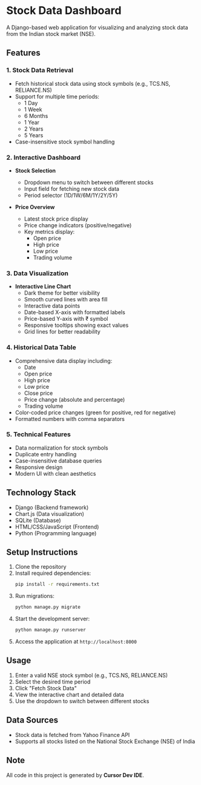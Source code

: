 # Stock Data Dashboard

A Django-based web application for visualizing and analyzing stock data from the Indian stock market (NSE).

## Features

### 1. Stock Data Retrieval
- Fetch historical stock data using stock symbols (e.g., TCS.NS, RELIANCE.NS)
- Support for multiple time periods:
  - 1 Day
  - 1 Week
  - 6 Months
  - 1 Year
  - 2 Years
  - 5 Years
- Case-insensitive stock symbol handling

### 2. Interactive Dashboard
- **Stock Selection**
  - Dropdown menu to switch between different stocks
  - Input field for fetching new stock data
  - Period selector (1D/1W/6M/1Y/2Y/5Y)

- **Price Overview**
  - Latest stock price display
  - Price change indicators (positive/negative)
  - Key metrics display:
    - Open price
    - High price
    - Low price
    - Trading volume

### 3. Data Visualization
- **Interactive Line Chart**
  - Dark theme for better visibility
  - Smooth curved lines with area fill
  - Interactive data points
  - Date-based X-axis with formatted labels
  - Price-based Y-axis with ₹ symbol
  - Responsive tooltips showing exact values
  - Grid lines for better readability

### 4. Historical Data Table
- Comprehensive data display including:
  - Date
  - Open price
  - High price
  - Low price
  - Close price
  - Price change (absolute and percentage)
  - Trading volume
- Color-coded price changes (green for positive, red for negative)
- Formatted numbers with comma separators

### 5. Technical Features
- Data normalization for stock symbols
- Duplicate entry handling
- Case-insensitive database queries
- Responsive design
- Modern UI with clean aesthetics

## Technology Stack
- Django (Backend framework)
- Chart.js (Data visualization)
- SQLite (Database)
- HTML/CSS/JavaScript (Frontend)
- Python (Programming language)

## Setup Instructions
1. Clone the repository
2. Install required dependencies:
   ```bash
   pip install -r requirements.txt
   ```
3. Run migrations:
   ```bash
   python manage.py migrate
   ```
4. Start the development server:
   ```bash
   python manage.py runserver
   ```
5. Access the application at `http://localhost:8000`

## Usage
1. Enter a valid NSE stock symbol (e.g., TCS.NS, RELIANCE.NS)
2. Select the desired time period
3. Click "Fetch Stock Data"
4. View the interactive chart and detailed data
5. Use the dropdown to switch between different stocks

## Data Sources
- Stock data is fetched from Yahoo Finance API
- Supports all stocks listed on the National Stock Exchange (NSE) of India 

## Note

All code in this project is generated by **Cursor Dev IDE**. 